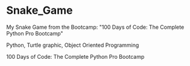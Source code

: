 # Snake_Game
My Snake Game from the Bootcamp: "100 Days of Code: The Complete Python Pro Bootcamp"

Python, Turtle graphic, Object Oriented Programming

100 Days of Code: The Complete Python Pro Bootcamp
